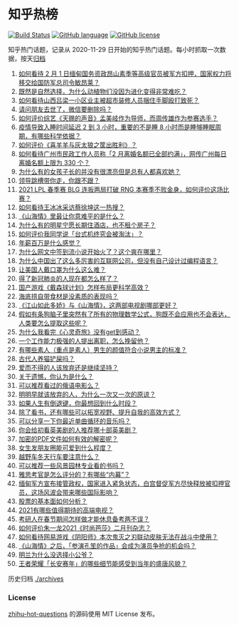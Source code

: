 # 知乎热榜
[![Build Status](https://github.com/ToWeLong/zhihu-hot-questions/workflows/CI/badge.svg)](https://github.com/ToWeLong/zhihu-hot-questions/actions)
[![GitHub language](https://img.shields.io/badge/language-golang-orange.svg)](https://golang.org/)
[![GitHub license](https://img.shields.io/github/license/ToWeLong/zhihu-hot-questions)](https://github.com/ToWeLong/zhihu-hot-questions/blob/main/LICENSE)

知乎热门话题，记录从 2020-11-29 日开始的知乎热门话题。每小时抓取一次数据，按天[归档](./archives)

<!-- BEGIN -->

1. [如何看待 2 月 1 日缅甸国务资政昂山素季等高级官员被军方扣押，国家权力将移交给国防军总司令敏昂莱？](https://www.zhihu.com/question/442265428)
1. [既然是自然选择，为什么动植物们没因为进化变得非常难吃？](https://www.zhihu.com/question/441096112)
1. [如何看待山西吕梁一小区业主被超市装修人员捆住手脚殴打致死？](https://www.zhihu.com/question/441438262)
1. [请问朋友去世了，微信要删除吗？](https://www.zhihu.com/question/375737916)
1. [如何评价综艺《天赐的声音》孟美岐作为导师，而周传雄作为参赛选手？](https://www.zhihu.com/question/442172188)
1. [疫情导致入睡时间延迟 2 到 3 小时，重要的不是睡 8 小时而是睡够睡眠周期，有哪些科学依据？](https://www.zhihu.com/question/442268185)
1. [如何评价《喜羊羊与灰太狼之筐出胜利》？](https://www.zhihu.com/question/440661331)
1. [如何看待广州市民政工作人员称「2 月离婚名额已全部约满」，网传广州每日离婚名额上限为 330 个？](https://www.zhihu.com/question/442317357)
1. [为什么有的女孩子长的并没有很漂亮但是总有人都喜欢她？](https://www.zhihu.com/question/405378615)
1. [领导跳槽带你走，你跟不跟？](https://www.zhihu.com/question/433804952)
1. [2021 LPL 春季赛 BLG 连扳两局打破 RNG 本赛季不败金身，如何评价这场比赛？](https://www.zhihu.com/question/442356859)
1. [如何看待王冰冰采访蔡徐坤这一热搜？](https://www.zhihu.com/question/442353974)
1. [《山海情》里最让你意难平的是什么？](https://www.zhihu.com/question/442019596)
1. [为什么有的明星宁愿长期住酒店，也不租个房子？](https://www.zhihu.com/question/442085261)
1. [如何评价我同学说「台式机终究会被淘汰」？](https://www.zhihu.com/question/441250882)
1. [年薪百万是什么感觉？](https://www.zhihu.com/question/394637216)
1. [为什么网文中签到流小说开始火了？这个爽在哪里？](https://www.zhihu.com/question/441224071)
1. [为什么中国出了这么多厉害的互联网公司，但没有自己设计过编程语言？](https://www.zhihu.com/question/359906573)
1. [让美国人戴口罩为什么这么难？](https://www.zhihu.com/question/407867330)
1. [得了新冠肺炎的人现在都怎么样了？](https://www.zhihu.com/question/395696795)
1. [国产游戏《戴森球计划》怎样布局更科学高效？](https://www.zhihu.com/question/441812014)
1. [海底捞自带食材是没素质的表现吗？](https://www.zhihu.com/question/284118317)
1. [《江山如此多娇》与《山海情》，这两部电视剧哪部更好？](https://www.zhihu.com/question/439560134)
1. [假如有条狗脑子里突然有了所有的物理数学公式，狗既不会应用也不会表达，人类要怎么提取这些呢？](https://www.zhihu.com/question/441872398)
1. [为什么我看完《心灵奇旅》没有get到感动？](https://www.zhihu.com/question/436788096)
1. [一个工作能力极强的人提出离职，怎么挽留他？](https://www.zhihu.com/question/299819397)
1. [有哪些素人（重点是素人）男生的颜值符合小说男主的标准？](https://www.zhihu.com/question/341014389)
1. [古代人养猫铲屎吗？](https://www.zhihu.com/question/441747444)
1. [爱而不得的人该放弃还是继续坚持？](https://www.zhihu.com/question/442107739)
1. [关于遗憾，你认为是什么？](https://www.zhihu.com/question/441772242)
1. [可以推荐看过的俄语电影么？](https://www.zhihu.com/question/441829447)
1. [明明早就该放弃的人，为什么一次又一次的原谅？](https://www.zhihu.com/question/441813530)
1. [如果人生有倒退键，你最想回到什么时段？](https://www.zhihu.com/question/441650362)
1. [除了看书，还有哪些可以拓宽视野、提升自我的高效方式？](https://www.zhihu.com/question/436071043)
1. [可以分享一下你最近单曲循环的音乐吗？](https://www.zhihu.com/question/441190003)
1. [你会给初看英美剧的人推荐哪十部英美剧？](https://www.zhihu.com/question/21124373)
1. [加密的PDF文件如何有效的解密呢？](https://www.zhihu.com/question/22938994)
1. [女生发朋友圈能可爱到什么程度？](https://www.zhihu.com/question/438871910)
1. [越野车冬天行车要注意什么？](https://www.zhihu.com/question/441107164)
1. [可以推荐一些风景园林专业看的书吗？](https://www.zhihu.com/question/438144192)
1. [雅思考官是怎么评分的？有哪些“内幕”？](https://www.zhihu.com/question/334277688)
1. [缅甸军方宣布接管政权，国家进入紧急状态，白宫督促军方尽快释放被扣押官员，这场风波会带来哪些国际影响？](https://www.zhihu.com/question/442277246)
1. [股票的基本面如何分析？](https://www.zhihu.com/question/433679132)
1. [2021有哪些值得期待的高端电视？](https://www.zhihu.com/question/441304591)
1. [考研人在春节期间怎样做才能休息备考两不误？](https://www.zhihu.com/question/442280164)
1. [如何评价朱一龙2021《时尚芭莎》二月刊杂志？](https://www.zhihu.com/question/442291208)
1. [如何看待网易游戏《阴阳师》本次鬼灭之刃联动皮肤无法在战斗中使用？](https://www.zhihu.com/question/442015715)
1. [《山海情》之后，「参演孔笙的作品」会成为演员争抢的机会吗？](https://www.zhihu.com/question/440961681)
1. [明兰为什么没选择小公爷？](https://www.zhihu.com/question/440623071)
1. [王者荣耀「长安赛年」的哪些细节能感受到当年的盛唐风貌？](https://www.zhihu.com/question/441473204)

<!-- END -->

历史归档 [./archives](./archives)


### License
[zhihu-hot-questions](https://github.com/towelong/zhihu-hot-questions) 的源码使用 MIT License 发布。
